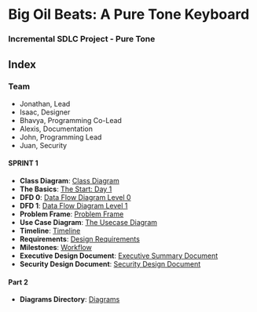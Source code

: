 # Big Oil Beats: A Pure Tone Keyboard
### Incremental SDLC Project - Pure Tone 

## Index
### Team
- Jonathan, Lead
- Isaac, Designer
- Bhavya, Programming Co-Lead
- Alexis, Documentation
- John, Programming Lead
- Juan, Security
  
#### SPRINT 1
- **Class Diagram**:  [Class Diagram](https://github.com/JGPerks/Pure-Tone/blob/35f01fc2742b944aed5686a0ac4f176311d255cf/DESIGN/BOB%20Class%20Diagram.png) <br>
- **The Basics**:  [The Start: Day 1](https://github.com/JGPerks/Pure-Tone/blob/eb7ab7163cbee6d4977899e5035022727306a3c7/DOCUMENTATION%20/Sprint%201%20Uploads/WhiteboardPlan4-22.jpg) <br>
- **DFD 0**:  [Data Flow Diagram Level 0](https://github.com/JGPerks/Pure-Tone/blob/35f01fc2742b944aed5686a0ac4f176311d255cf/DESIGN/BOB%20DFD%20Level%200.png) <br>
- **DFD 1**:  [Data Flow Diagram Level 1](https://github.com/JGPerks/Pure-Tone/blob/35f01fc2742b944aed5686a0ac4f176311d255cf/DESIGN/BOB%20DFD%20Level%201.png) <br>
- **Problem Frame**:  [Problem Frame](https://github.com/JGPerks/Pure-Tone/blob/0d369f43c79cca8d819723ef2e5adfb34342f564/DESIGN/BOB%20Problem%20Frame.png) <br>
- **Use Case Diagram**:  [The Usecase Diagram](https://github.com/JGPerks/Pure-Tone/blob/0d369f43c79cca8d819723ef2e5adfb34342f564/DESIGN/Use%20Case%20Diagram.png) <br>
- **Timeline**:  [Timeline](https://github.com/JGPerks/Pure-Tone/blob/a0a6a8e8bd5c6dd491517dba660b6ea7ab47194a/DOCUMENTATION%20/Sprint%201%20Uploads/IncrementalTimeline.pdf) <br>
- **Requirements**:  [Design Requirements](https://github.com/JGPerks/Pure-Tone/blob/eb7ab7163cbee6d4977899e5035022727306a3c7/DESIGN%20/Initial%20design%20concept.md) <br>
- **Milestones**:  [Workflow]()
- **Executive Design Document**:  [Executive Summary Document](https://github.com/JGPerks/Pure-Tone/blob/eb7ab7163cbee6d4977899e5035022727306a3c7/DOCUMENTATION%20/Sprint%201%20/Executive%20Summary.md) <br>
- **Security Design Document**:  [Security Design Document]() <br>

#### Part 2
- **Diagrams Directory**:  [Diagrams]() <br>
